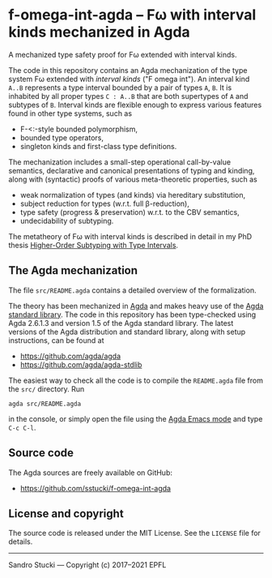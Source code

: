 f-omega-int-agda – Fω with interval kinds mechanized in Agda
=============================================================

A mechanized type safety proof for Fω extended with interval kinds.

The code in this repository contains an Agda mechanization of the type system Fω extended with *interval kinds* ("F omega int").  An interval kind `A..B` represents a type interval bounded by a pair of types `A`, `B`.  It is inhabited by all proper types `C : A..B` that are both supertypes of `A` and subtypes of `B`.  Interval kinds are flexible enough to express various features found in other type systems, such as

 * F-<:-style bounded polymorphism,
 * bounded type operators,
 * singleton kinds and first-class type definitions.

The mechanization includes a small-step operational call-by-value semantics, declarative and canonical presentations of typing and kinding, along with (syntactic) proofs of various meta-theoretic properties, such as

 * weak normalization of types (and kinds) via hereditary substitution,
 * subject reduction for types (w.r.t. full β-reduction),
 * type safety (progress & preservation) w.r.t. to the CBV semantics,
 * undecidability of subtyping.

The metatheory of Fω with interval kinds is described in detail in my PhD thesis [Higher-Order Subtyping with Type Intervals](http://dx.doi.org/10.5075/epfl-thesis-8014).


The Agda mechanization
----------------------

The file `src/README.agda` contains a detailed overview of the formalization.

The theory has been mechanized in [Agda](https://github.com/agda/agda) and makes heavy use of the [Agda standard library](https://github.com/agda/agda-stdlib).  The code in this repository has been type-checked using Agda 2.6.1.3 and version 1.5 of the Agda standard library.  The latest versions of the Agda distribution and standard library, along with setup instructions, can be found at

 * https://github.com/agda/agda
 * https://github.com/agda/agda-stdlib

The easiest way to check all the code is to compile the `README.agda` file from the `src/` directory.  Run

    agda src/README.agda

in the console, or simply open the file using the [Agda Emacs mode](https://github.com/agda/agda#configuring-the-emacs-mode) and type `C-c C-l`.


Source code
-----------

The Agda sources are freely available on GitHub:

 * https://github.com/sstucki/f-omega-int-agda


License and copyright
---------------------

The source code is released under the MIT License.  See the `LICENSE` file for details.


------------------------------------------------------------------------
Sandro Stucki — Copyright (c) 2017–2021 EPFL
